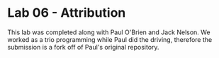 # Lab 06 - Attribution

This lab was completed along with Paul O'Brien and Jack Nelson. We worked as a trio programming while Paul did the driving, therefore the submission is a fork off of Paul's original repository.
